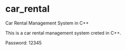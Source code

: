 # car_rental
Car Rental Management System in C++

This is a car rental management system creted in C++.

Password: 12345
